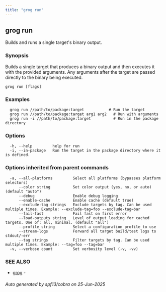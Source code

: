 ```yaml
---
title: "grog run"
---
```

## grog run

Builds and runs a single target's binary output.

### Synopsis

Builds a single target that produces a binary output and then executes it with the provided arguments.
Any arguments after the target are passed directly to the binary being executed.

```
grog run [flags]
```

### Examples

```
  grog run //path/to/package:target           # Run the target
  grog run //path/to/package:target arg1 arg2   # Run with arguments
  grog run -i //path/to/package:target          # Run in the package directory
```

### Options

```
  -h, --help         help for run
  -i, --in-package   Run the target in the package directory where it is defined.
```

### Options inherited from parent commands

```
  -a, --all-platforms         Select all platforms (bypasses platform selectors)
      --color string          Set color output (yes, no, or auto) (default "auto")
      --debug                 Enable debug logging
      --enable-cache          Enable cache (default true)
      --exclude-tag strings   Exclude targets by tag. Can be used multiple times. Example: --exclude-tag=foo --exclude-tag=bar
      --fail-fast             Fail fast on first error
      --load-outputs string   Level of output loading for cached targets. One of: all, minimal. (default "all")
      --profile string        Select a configuration profile to use
      --stream-logs           Forward all target build/test logs to stdout/-err
      --tag strings           Filter targets by tag. Can be used multiple times. Example: --tag=foo --tag=bar
  -v, --verbose count         Set verbosity level (-v, -vv)
```

### SEE ALSO

* [grog](/reference/cli/grog/)	 -

###### Auto generated by spf13/cobra on 25-Jun-2025
